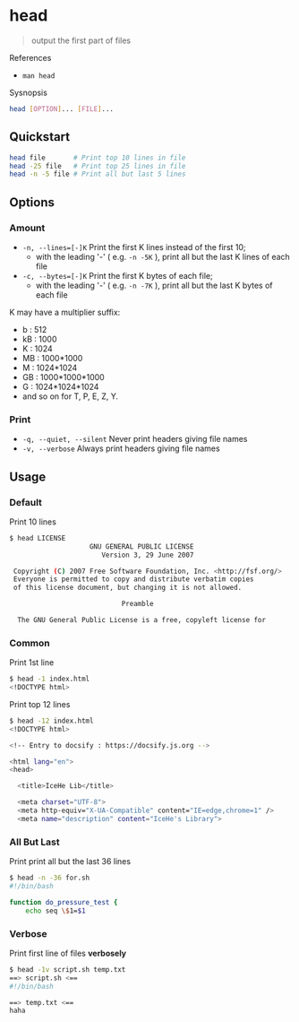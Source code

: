 # head

> output the first part of files

References

- `man head`

Sysnopsis

```bash
head [OPTION]... [FILE]...
```

## Quickstart

```bash
head file       # Print top 10 lines in file
head -25 file   # Print top 25 lines in file
head -n -5 file # Print all but last 5 lines
```

## Options

### Amount

- `-n, --lines=[-]K` Print the first K lines instead of the first 10;
    - with the leading '-' ( e.g. `-n -5K` ), print all but the last K lines of each file
- `-c, --bytes=[-]K` Print the first K bytes of each file;
    - with the leading '-' ( e.g. `-n -7K` ), print all but the last K bytes of each file

K may have a multiplier suffix:

- b : 512
- kB : 1000
- K : 1024
- MB : 1000\*1000
- M : 1024\*1024
- GB : 1000\*1000\*1000
- G : 1024\*1024\*1024
- and so on for T, P, E, Z, Y.

### Print

- `-q, --quiet, --silent` Never print headers giving file names
- `-v, --verbose` Always print headers giving file names

## Usage

### Default

Print 10 lines

```bash
$ head LICENSE
                    GNU GENERAL PUBLIC LICENSE
                       Version 3, 29 June 2007

 Copyright (C) 2007 Free Software Foundation, Inc. <http://fsf.org/>
 Everyone is permitted to copy and distribute verbatim copies
 of this license document, but changing it is not allowed.

                            Preamble

  The GNU General Public License is a free, copyleft license for
```

### Common

Print 1st line

```bash
$ head -1 index.html
<!DOCTYPE html>
```

Print top 12 lines

```bash
$ head -12 index.html
<!DOCTYPE html>

<!-- Entry to docsify : https://docsify.js.org -->

<html lang="en">
<head>

  <title>IceHe Lib</title>

  <meta charset="UTF-8">
  <meta http-equiv="X-UA-Compatible" content="IE=edge,chrome=1" />
  <meta name="description" content="IceHe's Library">
```

### All But Last

Print print all but the last 36 lines

```bash
$ head -n -36 for.sh
#!/bin/bash

function do_pressure_test {
    echo seq \$1=$1
```

### Verbose

Print first line of files **verbosely**

```bash
$ head -1v script.sh temp.txt
==> script.sh <==
#!/bin/bash

==> temp.txt <==
haha
```
